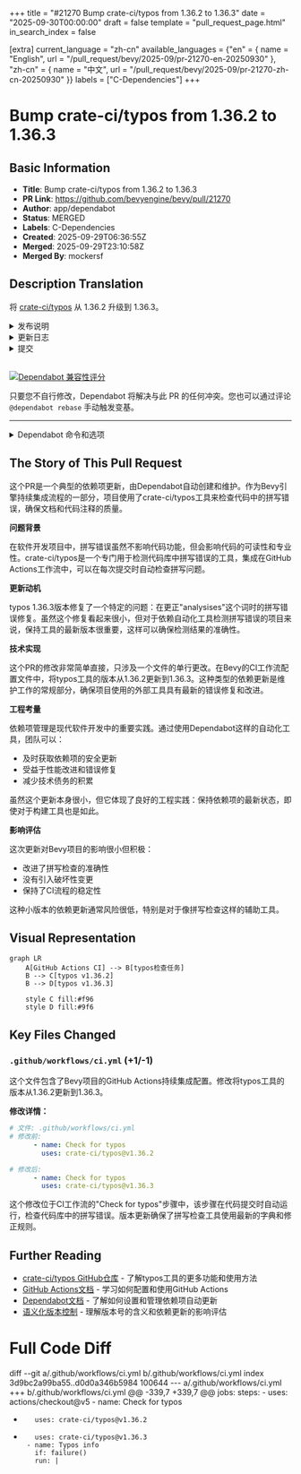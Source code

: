 +++
title = "#21270 Bump crate-ci/typos from 1.36.2 to 1.36.3"
date = "2025-09-30T00:00:00"
draft = false
template = "pull_request_page.html"
in_search_index = false

[extra]
current_language = "zh-cn"
available_languages = {"en" = { name = "English", url = "/pull_request/bevy/2025-09/pr-21270-en-20250930" }, "zh-cn" = { name = "中文", url = "/pull_request/bevy/2025-09/pr-21270-zh-cn-20250930" }}
labels = ["C-Dependencies"]
+++

# Bump crate-ci/typos from 1.36.2 to 1.36.3

## Basic Information
- **Title**: Bump crate-ci/typos from 1.36.2 to 1.36.3
- **PR Link**: https://github.com/bevyengine/bevy/pull/21270
- **Author**: app/dependabot
- **Status**: MERGED
- **Labels**: C-Dependencies
- **Created**: 2025-09-29T06:36:55Z
- **Merged**: 2025-09-29T23:10:58Z
- **Merged By**: mockersf

## Description Translation
将 [crate-ci/typos](https://github.com/crate-ci/typos) 从 1.36.2 升级到 1.36.3。
<details>
<summary>发布说明</summary>
<p><em>来源自 <a href="https://github.com/crate-ci/typos/releases">crate-ci/typos 的发布</a>。</em></p>
<blockquote>
<h2>v1.36.3</h2>
<h2>[1.36.3] - 2025-09-25</h2>
<h3>修复</h3>
<ul>
<li>修复了在更正 <code>analysises</code> 时的拼写错误</li>
</ul>
</blockquote>
</details>
<details>
<summary>更新日志</summary>
<p><em>来源自 <a href="https://github.com/crate-ci/typos/blob/master/CHANGELOG.md">crate-ci/typos 的更新日志</a>。</em></p>
<blockquote>
<h2>[1.36.3] - 2025-09-25</h2>
<h3>修复</h3>
<ul>
<li>修复了在更正 <code>analysises</code> 时的拼写错误</li>
</ul>
</blockquote>
</details>
<details>
<summary>提交</summary>
<ul>
<li><a href="https://github.com/crate-ci/typos/commit/0c17dabcee8b8f1957fa917d17393a23e02e1583"><code>0c17dab</code></a> chore: 发布</li>
<li><a href="https://github.com/crate-ci/typos/commit/d4a3b7b012dee49dc53215698995dd0049d08527"><code>d4a3b7b</code></a> docs: 更新更新日志</li>
<li><a href="https://github.com/crate-ci/typos/commit/8feb042263e9940f81b30978f4ead9827aeabbbc"><code>8feb042</code></a> Merge pull request <a href="https://redirect.github.com/crate-ci/typos/issues/1379">#1379</a> from epage/dict</li>
<li><a href="https://github.com/crate-ci/typos/commit/6995b89f82e5b64a30bec59e37076f31d04dbab1"><code>6995b89</code></a> fix(dict): 不要过度更正 analysises</li>
<li><a href="https://github.com/crate-ci/typos/commit/87d09ddc3711b776c4db3103067957b6c4bd70fa"><code>87d09dd</code></a> fix(codespell): 更新到 2f3751e</li>
<li><a href="https://github.com/crate-ci/typos/commit/5e1db27ee9590c41aa1f23ddc03e0ba18b866d70"><code>5e1db27</code></a> docs(readme): 指定 --locked</li>
<li><a href="https://github.com/crate-ci/typos/commit/2abc5d928aaa84e3a901dda4f148299486dcd818"><code>2abc5d9</code></a> chore(deps): 将 Rust Stable 更新到 v1.90 (<a href="https://redirect.github.com/crate-ci/typos/issues/1375">#1375</a>)</li>
<li>查看完整差异 <a href="https://github.com/crate-ci/typos/compare/v1.36.2...v1.36.3">比较视图</a></li>
</ul>
</details>
<br />


[![Dependabot 兼容性评分](https://dependabot-badges.githubapp.com/badges/compatibility_score?dependency-name=crate-ci/typos&package-manager=github_actions&previous-version=1.36.2&new-version=1.36.3)](https://docs.github.com/en/github/managing-security-vulnerabilities/about-dependabot-security-updates#about-compatibility-scores)

只要您不自行修改，Dependabot 将解决与此 PR 的任何冲突。您也可以通过评论 `@dependabot rebase` 手动触发变基。

[//]: # (dependabot-automerge-start)
[//]: # (dependabot-automerge-end)

---

<details>
<summary>Dependabot 命令和选项</summary>
<br />

您可以通过在此 PR 上评论来触发 Dependabot 操作：
- `@dependabot rebase` 将变基此 PR
- `@dependabot recreate` 将重新创建此 PR，覆盖对其进行的任何编辑
- `@dependabot merge` 将在 CI 通过后合并此 PR
- `@dependabot squash and merge` 将在 CI 通过后压缩并合并此 PR
- `@dependabot cancel merge` 将取消先前请求的合并并阻止自动合并
- `@dependabot reopen` 将重新打开此 PR（如果已关闭）
- `@dependabot close` 将关闭此 PR 并停止 Dependabot 重新创建它。您可以通过手动关闭它来实现相同的结果
- `@dependabot show <dependency name> ignore conditions` 将显示指定依赖项的所有忽略条件
- `@dependabot ignore this major version` 将关闭此 PR 并停止 Dependabot 为此主要版本创建更多 PR（除非您重新打开 PR 或自行升级到该版本）
- `@dependabot ignore this minor version` 将关闭此 PR 并停止 Dependabot 为此次要版本创建更多 PR（除非您重新打开 PR 或自行升级到该版本）
- `@dependabot ignore this dependency` 将关闭此 PR 并停止 Dependabot 为此依赖项创建更多 PR（除非您重新打开 PR 或自行升级到该依赖项）


</details>

## The Story of This Pull Request

这个PR是一个典型的依赖项更新，由Dependabot自动创建和维护。作为Bevy引擎持续集成流程的一部分，项目使用了crate-ci/typos工具来检查代码中的拼写错误，确保文档和代码注释的质量。

**问题背景**

在软件开发项目中，拼写错误虽然不影响代码功能，但会影响代码的可读性和专业性。crate-ci/typos是一个专门用于检测代码库中拼写错误的工具，集成在GitHub Actions工作流中，可以在每次提交时自动检查拼写问题。

**更新动机**

typos 1.36.3版本修复了一个特定的问题：在更正"analysises"这个词时的拼写错误修复。虽然这个修复看起来很小，但对于依赖自动化工具检测拼写错误的项目来说，保持工具的最新版本很重要，这样可以确保检测结果的准确性。

**技术实现**

这个PR的修改非常简单直接，只涉及一个文件的单行更改。在Bevy的CI工作流配置文件中，将typos工具的版本从1.36.2更新到1.36.3。这种类型的依赖更新是维护工作的常规部分，确保项目使用的外部工具具有最新的错误修复和改进。

**工程考量**

依赖项管理是现代软件开发中的重要实践。通过使用Dependabot这样的自动化工具，团队可以：
- 及时获取依赖项的安全更新
- 受益于性能改进和错误修复
- 减少技术债务的积累

虽然这个更新本身很小，但它体现了良好的工程实践：保持依赖项的最新状态，即使对于构建工具也是如此。

**影响评估**

这次更新对Bevy项目的影响很小但积极：
- 改进了拼写检查的准确性
- 没有引入破坏性变更
- 保持了CI流程的稳定性

这种小版本的依赖更新通常风险很低，特别是对于像拼写检查这样的辅助工具。

## Visual Representation

```mermaid
graph LR
    A[GitHub Actions CI] --> B[typos检查任务]
    B --> C[typos v1.36.2]
    B --> D[typos v1.36.3]
    
    style C fill:#f96
    style D fill:#9f6
```

## Key Files Changed

### `.github/workflows/ci.yml` (+1/-1)

这个文件包含了Bevy项目的GitHub Actions持续集成配置。修改将typos工具的版本从1.36.2更新到1.36.3。

**修改详情：**

```yaml
# 文件: .github/workflows/ci.yml
# 修改前:
      - name: Check for typos
        uses: crate-ci/typos@v1.36.2

# 修改后:
      - name: Check for typos
        uses: crate-ci/typos@v1.36.3
```

这个修改位于CI工作流的"Check for typos"步骤中，该步骤在代码提交时自动运行，检查代码库中的拼写错误。版本更新确保了拼写检查工具使用最新的字典和修正规则。

## Further Reading

- [crate-ci/typos GitHub仓库](https://github.com/crate-ci/typos) - 了解typos工具的更多功能和使用方法
- [GitHub Actions文档](https://docs.github.com/en/actions) - 学习如何配置和使用GitHub Actions
- [Dependabot文档](https://docs.github.com/en/code-security/dependabot) - 了解如何设置和管理依赖项自动更新
- [语义化版本控制](https://semver.org/) - 理解版本号的含义和依赖更新的影响评估

# Full Code Diff
diff --git a/.github/workflows/ci.yml b/.github/workflows/ci.yml
index 3d9bc2a99ba55..d0d0a346b5984 100644
--- a/.github/workflows/ci.yml
+++ b/.github/workflows/ci.yml
@@ -339,7 +339,7 @@ jobs:
     steps:
       - uses: actions/checkout@v5
       - name: Check for typos
-        uses: crate-ci/typos@v1.36.2
+        uses: crate-ci/typos@v1.36.3
       - name: Typos info
         if: failure()
         run: |
